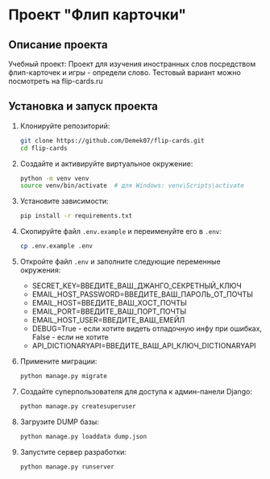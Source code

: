 # Проект "Флип карточки"

## Описание проекта

Учебный проект: Проект для изучения иностранных слов посредством флип-карточек и игры - определи слово.
Тестовый вариант можно посмотреть на flip-cards.ru

## Установка и запуск проекта

1. Клонируйте репозиторий:

   ```bash
   git clone https://github.com/Demek07/flip-cards.git
   cd flip-cards
   ```

2. Создайте и активируйте виртуальное окружение:

   ```bash
   python -m venv venv
   source venv/bin/activate  # для Windows: venv\Scripts\activate
   ```

3. Установите зависимости:

   ```bash
   pip install -r requirements.txt
   ```

4. Скопируйте файл `.env.example` и переименуйте его в `.env`:

   ```bash
   cp .env.example .env
   ```

5. Откройте файл `.env` и заполните следующие переменные окружения:

   - SECRET_KEY=ВВЕДИТЕ_ВАШ_ДЖАНГО_СЕКРЕТНЫЙ_КЛЮЧ
   - EMAIL_HOST_PASSWORD=ВВЕДИТЕ_ВАШ_ПАРОЛЬ_ОТ_ПОЧТЫ
   - EMAIL_HOST=ВВЕДИТЕ_ВАШ_ХОСТ_ПОЧТЫ
   - EMAIL_PORT=ВВЕДИТЕ_ВАШ_ПОРТ_ПОЧТЫ
   - EMAIL_HOST_USER=ВВЕДИТЕ_ВАШ_ЕМЕЙЛ
   - DEBUG=True - если хотите видеть отладочную инфу при ошибках, False - если не хотите
   - API_DICTIONARYAPI=ВВЕДИТЕ_ВАШ_API_КЛЮЧ_DICTIONARYAPI

6. Примените миграции:

   ```bash
   python manage.py migrate
   ```

7. Создайте суперпользователя для доступа к админ-панели Django:

   ```bash
   python manage.py createsuperuser
   ```

8. Загрузите DUMP базы:

   ```bash
   python manage.py loaddata dump.json
   ```

9. Запустите сервер разработки:
   ```bash
   python manage.py runserver
   ```
